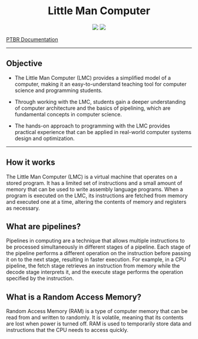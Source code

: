 <h1 align="center"> Little Man Computer </h1>

<div align="center">
  <img src="https://img.shields.io/badge/Version-0.64-303060"/>
  <img src="https://img.shields.io/badge/Status-Under%20Development-9cf"/>
 </div>

[PTBR Documentation](README-PTBR.md)

---
## Objective

* The Little Man Computer (LMC) provides a simplified model of a computer, making it an easy-to-understand teaching tool for computer science and programming students.

* Through working with the LMC, students gain a deeper understanding of computer architecture and the basics of pipelining, which are fundamental concepts in computer science.

* The hands-on approach to programming with the LMC provides practical experience that can be applied in real-world computer systems design and optimization.

---
## How it works

The Little Man Computer (LMC) is a virtual machine that operates on a stored program. It has a limited set of instructions and a small amount of memory that can be used to write assembly language programs. When a program is executed on the LMC, its instructions are fetched from memory and executed one at a time, altering the contents of memory and registers as necessary.

## What are pipelines? 

Pipelines in computing are a technique that allows multiple instructions to be processed simultaneously in different stages of a pipeline.
Each stage of the pipeline performs a different operation on the instruction before passing it on to the next stage, resulting in faster execution.
For example, in a CPU pipeline, the fetch stage retrieves an instruction from memory while the decode stage interprets it, and the execute stage performs the operation specified by the instruction.

## What is a Random Access Memory?

Random Access Memory (RAM) is a type of computer memory that can be read from and written to randomly.
It is volatile, meaning that its contents are lost when power is turned off.
RAM is used to temporarily store data and instructions that the CPU needs to access quickly.
